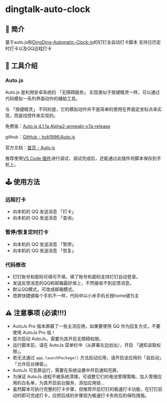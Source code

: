 # dingtalk-auto-clock

## 📖 简介

基于auto.js和[DingDing-Automatic-Clock-in](https://github.com/georgehuan1994/DingDing-Automatic-Clock-in)的钉钉全自动打卡脚本
支持日历定时打卡以及QQ远程打卡

## 📐 工具介绍

### Auto.js

Auto.js 是利用安卓系统的 「无障碍服务」 实现类似于按键精灵一样，可以通过代码模拟一系列界面动作的辅助工具。

与 「按键精灵」 不同的是，它的模拟动作并不是简单的使用在界面定坐标点来实现，而是找控件来实现的。

免费版：[Auto.js 4.1.1a Alpha2-armeabi-v7a-release](https://github.com/georgehuan1994/DingDing-Automatic-Clock-in/raw/master/Autojs%204.1.1a%20Alpha2-armeabi-v7a-release.apk "Auto.js 4.1.1a Alpha2-armeabi-v7a-release")

github：[GitHub - hyb1996/Auto.js](https://github.com/hyb1996/Auto.js)

官方文档：[首页 - Auto.js](https://hyb1996.github.io/AutoJs-Docs/)

推荐使用[VS Code 插件](https://github.com/hyb1996/Auto.js-VSCode-Extension)进行调试，调试完成后，还能通过此插件将脚本保存到手机上。

## 🕹️ 使用方法

### 远程打卡

- 向本机的 QQ 发送消息 「打卡」
- 向本机的 QQ 发送消息 「查询」

### 暂停/恢复定时打卡

- 向本机的 QQ 发送消息 「暂停」
- 向本机的 QQ 发送消息 「恢复」

### 代码修改

- 钉钉账号和密码可填可不填，填了账号和密码支持钉钉自动登录。
- 发送反馈消息的QQ和邮箱最好填上，不然接收不到反馈消息。
- 默认QQ模式，可改成邮箱模式。
- 熄屏快捷键每个手机不一样，代码中以小米手机长按home键为主


## ⚠️ 注意事项 (必读!!!)

- AutoJs Pro 版本屏蔽了一些主流应用，如果要使用 QQ 作为回复方式，不要使用 AutoJs Pro 版！
- 首次启动 AutoJs，需要为其开启无障碍权限。
- 运行脚本前，请在 AutoJs 菜单栏中（从屏幕左边划出），开启 「通知读取权限」。
- 若无法通过 `app.launchPackage()` 方法启动应用，请开启该应用的「自启动」「允许后台弹窗」。
- AutoJs 可息屏运行，需要在系统设置中开启通知亮屏。
- 为保证 AutoJs 进程不被系统清理，可调整它们的电池管理策略、加入管理应用的白名单，为其开启前台服务、添加应用锁...
- 虽然脚本可执行完整的打卡步骤，但推荐开启钉钉的极速打卡功能，在钉钉启动时即可完成打卡，应把后续的步骤视为极速打卡失败后的保险措施。
